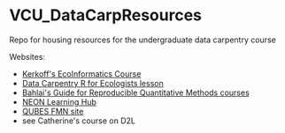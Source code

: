# VCU_DataCarpResources
Repo for housing resources for the undergraduate data carpentry course

Websites:

* [Kerkoff's EcoInformatics Course](https://globalecologybiogeography.github.io/Ecoinformatics/)
* [Data Carpentry R for Ecologists lesson](https://datacarpentry.org/R-ecology-lesson/index.html)
* [Bahlai's Guide for Reproducible Quantitative Methods courses](https://cbahlai.github.io/rqm-template/)
* [NEON Learning Hub](https://www.neonscience.org/resources/learning-hub)
* [QUBES FMN site](https://qubeshub.org/community/fmns)
* see Catherine's course on D2L
